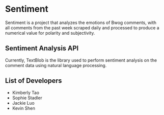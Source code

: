 # Sentiment
Sentiment is a project that analyzes the emotions of Bwog comments, with all comments from the past week scraped daily and processed to produce a numerical value for polarity and subjectivity.

## Sentiment Analysis API
Currently, TextBlob is the library used to perform sentiment analysis on the comment data using natural language processing.

## List of Developers
- Kimberly Tao
- Sophie Stadler
- Jackie Luo
- Kevin Shen